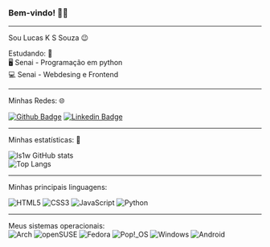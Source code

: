 ### Bem-vindo! 🙋‍♂️

<hr>

Sou Lucas K S Souza 😉

Estudando: 🧐 <br>
🖥️ Senai - Programação em python <br>
💻 Senai - Webdesing e Frontend <br>

 <hr>
 
Minhas Redes: 🌐

[![Github Badge](https://img.shields.io/badge/-Github-000?style=flat&logo=Github&logoColor=white&link=https://github.com/ls1w)](https://github.com/ls1w)
[![Linkedin Badge](https://img.shields.io/badge/-LinkedIn-blue?style=flat&logo=Linkedin&logoColor=white&link=https://www.linkedin.com/in/lucas-kss-souza-program/)](https://www.linkedin.com/in/lucas-kss-souza-program/)

<hr>

Minhas estatísticas: 🥧

![ls1w GitHub stats](https://github-readme-stats.vercel.app/api?username=ls1w&show_icons=true&theme=transparent) <br>
![Top Langs](https://github-readme-stats.vercel.app/api/top-langs/?username=ls1w&theme=transparent&layout=pie)

<hr>

Minhas principais linguagens:

 ![HTML5](https://img.shields.io/badge/html5-%23E34F26.svg?style=flat&logo=html5&logoColor=white) 
 ![CSS3](https://img.shields.io/badge/css3-%231572B6.svg?style=flat&logo=css3&logoColor=white) 
 ![JavaScript](https://img.shields.io/badge/javascript-%23323330.svg?style=flat&logo=javascript&logoColor=%23F7DF1E)
 ![Python](https://img.shields.io/badge/python-3670A0?style=flat&logo=python&logoColor=ffdd54)

<hr>

Meus sistemas operacionais: <br>
![Arch](https://img.shields.io/badge/Arch%20Linux-1793D1?logo=arch-linux&logoColor=fff&style=flat)
![openSUSE](https://img.shields.io/badge/openSUSE-%2364B345?style=flat&logo=openSUSE&logoColor=white)
![Fedora](https://img.shields.io/badge/Fedora-294172?style=flat&logo=fedora&logoColor=white)
![Pop!\_OS](https://img.shields.io/badge/Pop!_OS-48B9C7?style=flat&logo=Pop!_OS&logoColor=white)
![Windows](https://img.shields.io/badge/Windows-0078D6?style=flat&logo=windows&logoColor=white)
![Android](https://img.shields.io/badge/Android-3DDC84?style=flat&logo=android&logoColor=white)

